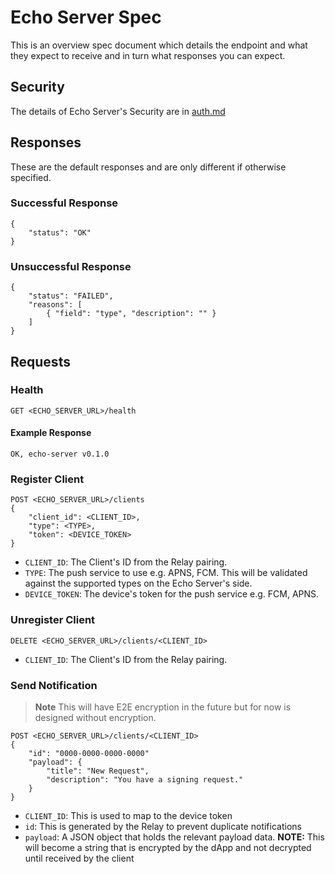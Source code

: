 # Echo Server Spec

This is an overview spec document which details the endpoint and what they expect to receive and in turn what responses you can expect.

## Security
The details of Echo Server's Security are in [auth.md](./auth.md)

## Responses
These are the default responses and are only different if otherwise specified.

### Successful Response
```
{
    "status": "OK"
}
```

### Unsuccessful Response
```
{
    "status": "FAILED",
    "reasons": [
        { "field": "type", "description": "" }
    ]
}
```

## Requests

### Health
```
GET <ECHO_SERVER_URL>/health
```

#### Example Response
```
OK, echo-server v0.1.0
```

### Register Client

```
POST <ECHO_SERVER_URL>/clients
{
    "client_id": <CLIENT_ID>,
    "type": <TYPE>,
    "token": <DEVICE_TOKEN>
}
```

- `CLIENT_ID`: The Client's ID from the Relay pairing.
- `TYPE`: The push service to use e.g. APNS, FCM. This will be validated against the supported types on the Echo Server's side.
- `DEVICE_TOKEN`: The device's token for the push service e.g. FCM, APNS.

### Unregister Client

```
DELETE <ECHO_SERVER_URL>/clients/<CLIENT_ID>
```

- `CLIENT_ID`: The Client's ID from the Relay pairing.

### Send Notification

> **Note**
> This will have E2E encryption in the future but for now is designed without encryption.

```
POST <ECHO_SERVER_URL>/clients/<CLIENT_ID>
{
    "id": "0000-0000-0000-0000"
    "payload": {
        "title": "New Request",
        "description": "You have a signing request."
    }
}
```

- `CLIENT_ID`: This is used to map to the device token
- `id`: This is generated by the Relay to prevent duplicate notifications
- `payload`: A JSON object that holds the relevant payload data. **NOTE:** This will become a string that is encrypted by the dApp and not decrypted until received by the client